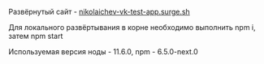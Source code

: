 Развёрнутый сайт -  [nikolaichev-vk-test-app.surge.sh](https://nikolaichev-vk-test-app.surge.sh)

Для локального развёртывания в корне необходимо выполнить npm i, затем npm start

Используемая версия ноды - 11.6.0, npm - 6.5.0-next.0

